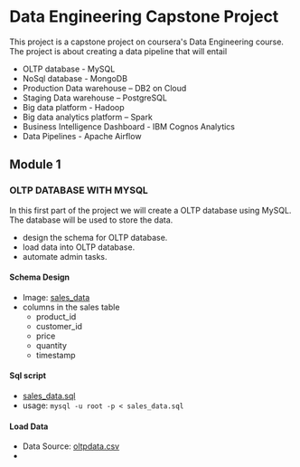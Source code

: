# Data Engineering Capstone Project
This project is a capstone project on coursera's Data Engineering course. The project is about creating a data pipeline 
that will entail
- OLTP database - MySQL
- NoSql database - MongoDB
- Production Data warehouse – DB2 on Cloud
- Staging Data warehouse – PostgreSQL
- Big data platform - Hadoop
- Big data analytics platform – Spark
- Business Intelligence Dashboard - IBM Cognos Analytics
- Data Pipelines - Apache Airflow

## Module 1
### OLTP DATABASE WITH MYSQL
In this first part of the project we will create a OLTP database using MySQL. The database will be used to store the
data.
- design the schema for OLTP database.
- load data into OLTP database.
- automate admin tasks.

#### Schema Design
- Image: [sales_data](module_1/sales_data.png)
- columns in the sales table
    - product_id
    - customer_id
    - price
    - quantity
    - timestamp
#### Sql script
- [sales_data.sql](module_1/sales_data.sql)
- usage: `mysql -u root -p < sales_data.sql`
#### Load Data
- Data Source: [oltpdata.csv](module_1/oltpdata.csv)
- 
  

